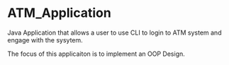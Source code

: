 # ATM_Application

Java Application that allows a user to use CLI to login to ATM system and engage with the sysytem. 

The focus of this applicaiton is to implement an OOP Design. 
